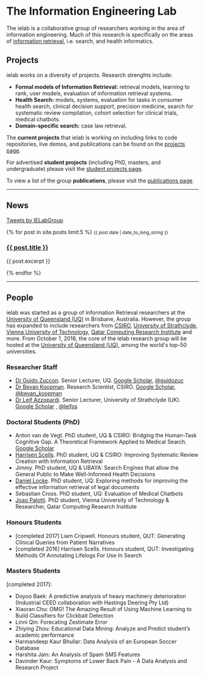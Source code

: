 # The Information Engineering Lab

The ielab is a collaborative group of researchers working in the area of information engineering. Much of this research is specifically on the areas of [information retrieval](https://en.wikipedia.org/wiki/Information_retrieval), i.e. search, and health informatics.

## Projects

ielab works on a diversity of projects. Research strenghts include:

* **Formal models of Information Retrieval:** retrieval models, learning to rank, user models, evaluation of information retrieval systems. 
* **Health Search:** models, systems, evaluation for tasks in consumer health search, clinical decision support, precision medicine, search for systematic review compilation, cohort selection for clinical trials, medical chatbots.
* **Domain-specific search:** case law retrieval.

The **current projects** that ielab is working on including links to code repositories, live demos, and publications can be found on the [projects page](/projects). 

For advertised **student projects** (including PhD, masters, and undergraduate) please visit the [student projects page](/student-projects). 

To view a list of the group **publications**, please visit the [publications page](/publications).

---

## News

<a class="twitter-timeline" data-height="512" href="https://twitter.com/IELabGroup?ref_src=twsrc%5Etfw">Tweets by IELabGroup</a> <script async src="https://platform.twitter.com/widgets.js" charset="utf-8"></script>

<div class="news">
{% for post in site.posts limit:5 %}
<small>{{ post.date | date_to_long_string }}</small>
<a href="{{ post.url }}"><h3>{{ post.title }}</h3></a>
<p>{{ post.excerpt }}</p>
{% endfor %}
</div>

---

## People

ielab was started as a group of Information Retrieval researchers at the [University of Queensland (UQ)](http://www.uq.edu.au) in Brisbane, Australia. However, the group has expanded to include researchers from [CSIRO](http://csiro.au), [University of Strathclyde](https://www.strath.ac.uk/), [Vienna University of Technology](https://www.tuwien.ac.at/en/), [Qatar Computing Research Institute](http://www.qcri.com) and more. From October 1, 2018, the core of the ielab research group will be hosted at the [University of Queensland (UQ)](http://www.uq.edu.au), among the world's top-50 universities.

### Researcher Staff

* [Dr Guido Zuccon](http://zuccon.net). Senior Lecturer, UQ. [Google Scholar](https://scholar.google.com.au/citations?user=aEVHhC8AAAAJ&hl=en), [@guidozuc](https://twitter.com/guidozuc)
* [Dr Bevan Koopman](http://koopman.id.au). Research Scientist, CSIRO. [Google Scholar](https://scholar.google.com.au/citations?user=twCn-tYAAAAJ&hl=en), [@bevan_koopman](https://twitter.com/bevan_koopman)
* [Dr Leif Azzopardi](http://www.dcs.gla.ac.uk/~leif/). Senior Lecturer, University of Strathclyde (UK). [Google Scholar](https://scholar.google.com.au/citations?user=TmvrscMAAAAJ&hl=en) , [@leifos](https://twitter.com/leifos)

### Doctoral Students (PhD)
* Anton van de Vegt. PhD student, UQ & CSIRO: Bridging the Human-Task Cognitive Gap. A Theoretical Framework Applied to Medical Search.  [Google Scholar](https://scholar.google.com.au/citations?user=3aj36DkAAAAJ&hl=en)
* [Harrisen Scells](https://scells.me). PhD student, UQ & CSIRO: Improving Systematic Review Creation with Information Retrieval
* Jimmy. PhD student, UQ & UBAYA: Search Engines that allow the General Public to Make Well-Informed Health Decisions
* [Daniel Locke](http://github.com/dan-locke). PhD student, UQ: Exploring methods for improving the effective information retrieval of legal documents
* Sebastian Cross. PhD student, UQ: Evaluation of Medical Chatbots
* [Joao Palotti](http://joaopalotti.com/). PhD student, Vienna University of Technology & Researcher, Qatar Computing Research Institute

### Honours Students
* [completed 2017] Liam Cripwell. Honours student, QUT: Generating Clinical Queries from Patient Narratives
* [completed 2016] Harrisen Scells. Honours student, QUT: Investigating Methods Of Annotating Lifelogs For Use In Search

### Masters Students

[completed 2017]:
* Doyoo Baek: A predictive analysis of heavy machinery deterioration (Industrial CEED collaboration with Hastings Deering Pty Ltd)
* Xiaoran Chu: OMG! The Amazing Result of Using Machine Learning to Build Classifiers for Clickbait Detection
* Linni Qin: Forecating Zestimate Error
* Zhiying Zhou: Educational Data Mining: Analyze and Predict student’s academic performance
* Harmandeep Kaur Bhullar: Data Analysis of an European Soccer Database
* Harshita Jain: An Analysis of Spam SMS Features
* Davinder Kaur: Symptoms of Lower Back Pain - A Data Analysis and Research Project

